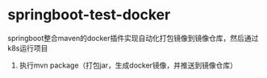 # springboot-test-docker
springboot整合maven的docker插件实现自动化打包镜像到镜像仓库，然后通过k8s运行项目
1. 执行mvn package（打包jar，生成docker镜像，并推送到镜像仓库）
